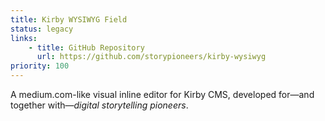 ```yaml
---
title: Kirby WYSIWYG Field
status: legacy
links:
    - title: GitHub Repository
      url: https://github.com/storypioneers/kirby-wysiwyg
priority: 100
---
```


A medium.com-like visual inline editor for Kirby CMS, developed for—and together with—*digital storytelling pioneers*.
